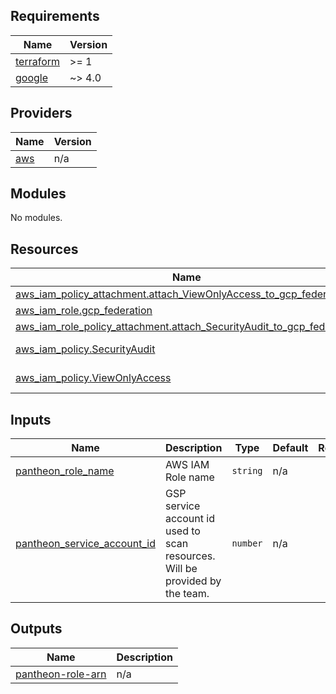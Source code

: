 <!-- BEGIN_TF_DOCS -->
## Requirements

| Name | Version |
|------|---------|
| <a name="requirement_terraform"></a> [terraform](#requirement\_terraform) | >= 1 |
| <a name="requirement_google"></a> [google](#requirement\_google) | ~> 4.0 |

## Providers

| Name | Version |
|------|---------|
| <a name="provider_aws"></a> [aws](#provider\_aws) | n/a |

## Modules

No modules.

## Resources

| Name | Type |
|------|------|
| [aws_iam_policy_attachment.attach_ViewOnlyAccess_to_gcp_federation](https://registry.terraform.io/providers/hashicorp/aws/latest/docs/resources/iam_policy_attachment) | resource |
| [aws_iam_role.gcp_federation](https://registry.terraform.io/providers/hashicorp/aws/latest/docs/resources/iam_role) | resource |
| [aws_iam_role_policy_attachment.attach_SecurityAudit_to_gcp_federation](https://registry.terraform.io/providers/hashicorp/aws/latest/docs/resources/iam_role_policy_attachment) | resource |
| [aws_iam_policy.SecurityAudit](https://registry.terraform.io/providers/hashicorp/aws/latest/docs/data-sources/iam_policy) | data source |
| [aws_iam_policy.ViewOnlyAccess](https://registry.terraform.io/providers/hashicorp/aws/latest/docs/data-sources/iam_policy) | data source |

## Inputs

| Name | Description | Type | Default | Required |
|------|-------------|------|---------|:--------:|
| <a name="input_pantheon_role_name"></a> [pantheon\_role\_name](#input\_pantheon\_role\_name) | AWS IAM Role name | `string` | n/a | yes |
| <a name="input_pantheon_service_account_id"></a> [pantheon\_service\_account\_id](#input\_pantheon\_service\_account\_id) | GSP service account id used to scan resources. Will be provided by the team. | `number` | n/a | yes |

## Outputs

| Name | Description |
|------|-------------|
| <a name="output_pantheon-role-arn"></a> [pantheon-role-arn](#output\_pantheon-role-arn) | n/a |
<!-- END_TF_DOCS -->
